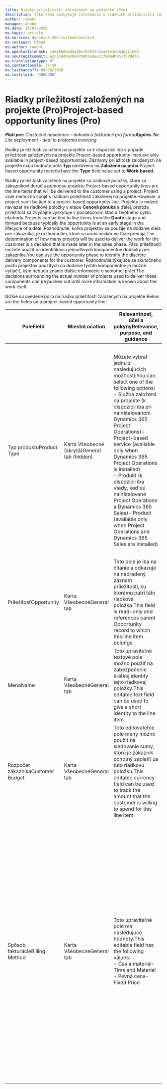 ```yaml
---
title: Riadky príležitostí založených na projekte (Pro)
description: Táto téma poskytuje informácie o riadkoch príležitostí založených na projekte. (Pro)
author: rumant
manager: Annbe
ms.date: 10/01/2020
ms.topic: article
ms.service: dynamics-365-customerservice
ms.reviewer: kfend
ms.author: rumant
ms.openlocfilehash: 1a688b9bed5a38e7b5947cbcee1e3cb8ab211e98
ms.sourcegitcommit: a2c3cd49a3b667b8b5edaa31788b4b9b1f728d78
ms.translationtype: HT
ms.contentlocale: sk-SK
ms.lasthandoff: 09/28/2020
ms.locfileid: "3896390"
---
```

# <a name="project-based-opportunity-lines-pro"></a><span data-ttu-id="d5fc6-104">Riadky príležitostí založených na projekte (Pro)</span><span class="sxs-lookup"><span data-stu-id="d5fc6-104">Project-based opportunity lines (Pro)</span></span>

<span data-ttu-id="d5fc6-105">_**Platí pre:** Čiastočné nasadenie – dohoda o fakturácii pro forma_</span><span class="sxs-lookup"><span data-stu-id="d5fc6-105">_**Applies To:** Lite deployment - deal to proforma invoicing_</span></span>

<span data-ttu-id="d5fc6-106">Riadky príležitostí založené na projekte sú k dispozícii iba v prípade príležitostí založených na projekte.</span><span class="sxs-lookup"><span data-stu-id="d5fc6-106">Project-based opportunity lines are only available in project-based opportunities.</span></span> <span data-ttu-id="d5fc6-107">Záznamy príležitostí založených na projekte majú hodnoty poľa **Typ** nastavenú na **Založené na práci**.</span><span class="sxs-lookup"><span data-stu-id="d5fc6-107">Project-based opportunity records have the **Type** field value set to **Work-based**.</span></span>

<span data-ttu-id="d5fc6-108">Riadky príležitostí založené na projekte sú riadkové položky, ktoré sa zákazníkovi doručia pomocou projektu.</span><span class="sxs-lookup"><span data-stu-id="d5fc6-108">Project-based opportunity lines are the line items that will be delivered to the customer using a project.</span></span> <span data-ttu-id="d5fc6-109">Projekt však nemožno spojiť s riadkom príležitosti založenej na projekte.</span><span class="sxs-lookup"><span data-stu-id="d5fc6-109">However, a project can't be tied to a project-based opportunity line.</span></span> <span data-ttu-id="d5fc6-110">Projekty je možné naviazať na riadkové položky v etape **Cenová ponuka** a ďalej, pretože príležitosť sa zvyčajne vyskytuje v počiatočnom štádiu životného cyklu obchodu.</span><span class="sxs-lookup"><span data-stu-id="d5fc6-110">Projects can be tied to line items from the **Quote** stage and forward because typically the opportunity is at an early stage in the lifecycle of a deal.</span></span> <span data-ttu-id="d5fc6-111">Rozhodnutie, koľko projektov sa použije na dodanie diela pre zákazníka, je rozhodnutím, ktoré sa urobí neskôr vo fáze predaja.</span><span class="sxs-lookup"><span data-stu-id="d5fc6-111">The determination of how many projects will be used to deliver the work for the customer is a decision that is made later in the sales phase.</span></span> <span data-ttu-id="d5fc6-112">Fázu príležitosti môžete použiť na identifikáciu jednotlivých komponentov dodávky pre zákazníka.</span><span class="sxs-lookup"><span data-stu-id="d5fc6-112">You can use the opportunity phase to identify the discrete delivery components for the customer.</span></span> <span data-ttu-id="d5fc6-113">Rozhodnutia týkajúce sa skutočného počtu projektov použitých na dodanie týchto komponentov je možné vytlačiť, kým nebudú známe ďalšie informácie o samotnej práci.</span><span class="sxs-lookup"><span data-stu-id="d5fc6-113">The decisions surrounding the actual number of projects used to deliver these components can be pushed out until more information is known about the work itself.</span></span>

<span data-ttu-id="d5fc6-114">Nižšie sú uvedené polia na riadku príležitostí založených na projekte:</span><span class="sxs-lookup"><span data-stu-id="d5fc6-114">Below are the fields on a project-based opportunity line:</span></span>

| <span data-ttu-id="d5fc6-115">**Pole**</span><span class="sxs-lookup"><span data-stu-id="d5fc6-115">**Field**</span></span> | <span data-ttu-id="d5fc6-116">**Miesto**</span><span class="sxs-lookup"><span data-stu-id="d5fc6-116">**Location**</span></span> | <span data-ttu-id="d5fc6-117">**Relevantnosť, účel a pokyny**</span><span class="sxs-lookup"><span data-stu-id="d5fc6-117">**Relevance, purpose, and guidance**</span></span> | <span data-ttu-id="d5fc6-118">**Nadväzujúci vplyv**</span><span class="sxs-lookup"><span data-stu-id="d5fc6-118">**Downstream impact**</span></span> |
| --- | --- | --- | --- |
| <span data-ttu-id="d5fc6-119">Typ produktu</span><span class="sxs-lookup"><span data-stu-id="d5fc6-119">Product Type</span></span> | <span data-ttu-id="d5fc6-120">Karta Všeobecné (skrytá)</span><span class="sxs-lookup"><span data-stu-id="d5fc6-120">General tab (hidden)</span></span> | <span data-ttu-id="d5fc6-121">Môžete vybrať jednu z nasledujúcich možností:</span><span class="sxs-lookup"><span data-stu-id="d5fc6-121">You can select one of the following options:</span></span></br><span data-ttu-id="d5fc6-122">- Služba založená na projekte (k dispozícii iba pri nainštalovanom Dynamics 365 Project Operations)</span><span class="sxs-lookup"><span data-stu-id="d5fc6-122">- Project-based service (available only when Dynamics 365 Project Operations is installed)</span></span></br><span data-ttu-id="d5fc6-123">- Produkt (k dispozícii iba vtedy, keď sú nainštalované Project Operations a Dynamics 365 Sales)</span><span class="sxs-lookup"><span data-stu-id="d5fc6-123">- Product (available only when Project Operations and Dynamics 365 Sales are installed)</span></span> | <span data-ttu-id="d5fc6-124">Hodnota tohto poľa sa nastaví na **Služba založená na projekte**, keď vytvoríte riadok príležitosti založenej na projekte z mriežky riadkov na základe projektu v príležitosti.</span><span class="sxs-lookup"><span data-stu-id="d5fc6-124">The value of this field is set to **Project-based service** when you create a project-based opportunity line from the project-based lines grid on the Opportunity.</span></span> <br> <span data-ttu-id="d5fc6-125">Ak túto hodnotu zmeníte alebo prepíšete, vo vašich riadkových položkách založených na projekte nebude povolená funkčnosť projektu.</span><span class="sxs-lookup"><span data-stu-id="d5fc6-125">If you change or override this value, the project functionality won't be enabled on your project-based line items.</span></span> |
| <span data-ttu-id="d5fc6-126">Príležitosť</span><span class="sxs-lookup"><span data-stu-id="d5fc6-126">Opportunity</span></span> | <span data-ttu-id="d5fc6-127">Karta Všeobecné</span><span class="sxs-lookup"><span data-stu-id="d5fc6-127">General tab</span></span> | <span data-ttu-id="d5fc6-128">Toto pole je iba na čítanie a odkazuje na nadradený záznam príležitosti, ku ktorému patrí táto riadková položka.</span><span class="sxs-lookup"><span data-stu-id="d5fc6-128">This field is read-only and references parent Opportunity record to which this line item belongs.</span></span> | <span data-ttu-id="d5fc6-129">Toto pole nemá žiadny následný dopad.</span><span class="sxs-lookup"><span data-stu-id="d5fc6-129">There is no downstream impact from this field.</span></span> |
| <span data-ttu-id="d5fc6-130">Meno</span><span class="sxs-lookup"><span data-stu-id="d5fc6-130">Name</span></span> | <span data-ttu-id="d5fc6-131">Karta Všeobecné</span><span class="sxs-lookup"><span data-stu-id="d5fc6-131">General tab</span></span> | <span data-ttu-id="d5fc6-132">Toto upraviteľné textové pole možno použiť na zabezpečenie krátkej identity tejto riadkovej položky.</span><span class="sxs-lookup"><span data-stu-id="d5fc6-132">This editable text field can be used to give a short identity to the line item.</span></span> | <span data-ttu-id="d5fc6-133">Táto hodnota sa prenesie do riadka cenovej ponuky, keď vytvoríte cenovú ponuku z tejto príležitosti.</span><span class="sxs-lookup"><span data-stu-id="d5fc6-133">This value is carried over to the quote line when you create a quote from this opportunity.</span></span> |
| <span data-ttu-id="d5fc6-134">Rozpočet zákazníka</span><span class="sxs-lookup"><span data-stu-id="d5fc6-134">Customer Budget</span></span> | <span data-ttu-id="d5fc6-135">Karta Všeobecné</span><span class="sxs-lookup"><span data-stu-id="d5fc6-135">General tab</span></span> | <span data-ttu-id="d5fc6-136">Toto editovateľné pole meny možno použiť na sledovanie sumy, ktorú je zákazník ochotný zaplatiť za túto riadkovú položku.</span><span class="sxs-lookup"><span data-stu-id="d5fc6-136">This editable currency field can be used to track the amount that the customer is willing to spend for this line item.</span></span> | <span data-ttu-id="d5fc6-137">Táto hodnota sa prenesie do príslušného poľa pre riadok cenovej ponuky, keď vytvoríte cenovú ponuku z tejto príležitosti.</span><span class="sxs-lookup"><span data-stu-id="d5fc6-137">This value is carried over to the corresponding field on the quote line when you create a quote from this opportunity.</span></span> |
| <span data-ttu-id="d5fc6-138">Spôsob fakturácie</span><span class="sxs-lookup"><span data-stu-id="d5fc6-138">Billing Method</span></span> | <span data-ttu-id="d5fc6-139">Karta Všeobecné</span><span class="sxs-lookup"><span data-stu-id="d5fc6-139">General tab</span></span> | <span data-ttu-id="d5fc6-140">Toto upraviteľné pole má nasledujúce hodnoty:</span><span class="sxs-lookup"><span data-stu-id="d5fc6-140">This editable field has the following values:</span></span></br><span data-ttu-id="d5fc6-141">- Čas a materiál</span><span class="sxs-lookup"><span data-stu-id="d5fc6-141">- Time and Material</span></span></br><span data-ttu-id="d5fc6-142">- Pevná cena</span><span class="sxs-lookup"><span data-stu-id="d5fc6-142">- Fixed Price</span></span> | <span data-ttu-id="d5fc6-143">Táto hodnota sa prenesie do príslušného poľa pre riadok cenovej ponuky, keď vytvoríte cenovú ponuku z tejto príležitosti.</span><span class="sxs-lookup"><span data-stu-id="d5fc6-143">This value is carried over to the corresponding field on the quote line when you create a quote from this opportunity.</span></span> <span data-ttu-id="d5fc6-144">Po vytvorení riadka cenovej ponuky je pole uzamknuté a nemožno ho zmeniť.</span><span class="sxs-lookup"><span data-stu-id="d5fc6-144">After the quote line is created, the field is locked and can't be changed.</span></span> <span data-ttu-id="d5fc6-145">Priraďte túto hodnotu poľa čo najpresnejšie.</span><span class="sxs-lookup"><span data-stu-id="d5fc6-145">Assign this field value as accurately as possible.</span></span> <span data-ttu-id="d5fc6-146">Ak potrebujete zmeniť hodnotu tohto poľa v riadku cenovej ponuky, riadok cenovej ponuky vymažte a znova vytvorte.</span><span class="sxs-lookup"><span data-stu-id="d5fc6-146">If you need to change the value of this field on the quote line, delete and re-create the quote line.</span></span> |

